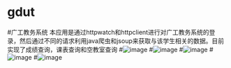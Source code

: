 # gdut
#广工教务系统
本应用是通过httpwatch和httpclient进行对广工教务系统的登录，然后通过不同的请求利用java爬虫和jsoup来获取与该学生相关的数据。目前实现了成绩查询，课表查询和空教室查询
#![image](https://github.com/cenzr/gdut/blob/master/图片展示/login.png)
#![image](https://github.com/cenzr/gdut/blob/master/图片展示/home.png)
#![image](https://github.com/cenzr/gdut/blob/master/图片展示/course.png)
#![image](https://github.com/cenzr/gdut/blob/master/图片展示/grade.png)
#![image](https://github.com/cenzr/gdut/blob/master/图片展示/classroom.png)

